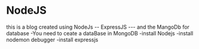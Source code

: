 # NodeJS
this is a blog created using NodeJs -- ExpressJS --- and the MangoDb for database
-You need to ceate a dataBase in MongoDB
-install Nodejs 
-install nodemon debugger
-install expressjs
